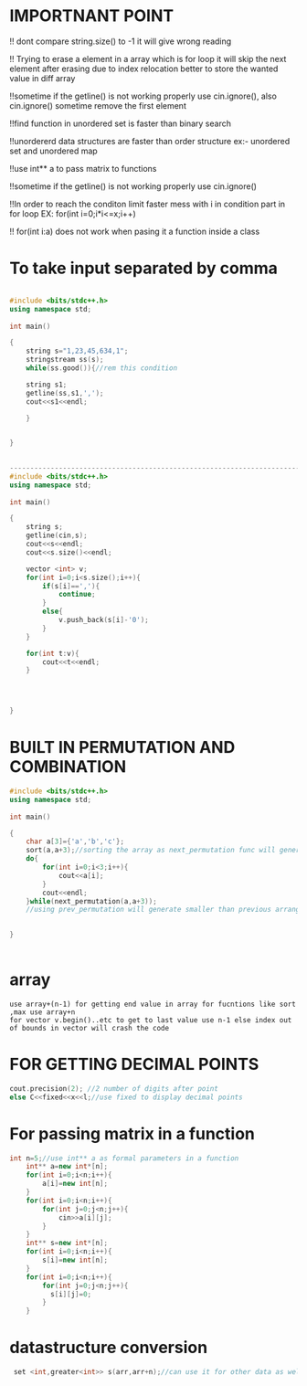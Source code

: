 
# IMPORTNANT POINT
!! dont compare string.size() to -1 it will give wrong reading

!! Trying to erase a element in a array which is for loop it will skip the next element after erasing due to index relocation better to store the wanted value in diff array

!!sometime if the getline() is not working properly use cin.ignore(), also cin.ignore() sometime remove the first element

!!find function in unordered set is faster than binary search 

!!unordererd data structures are faster than order structure ex:- unordered set and unordered map

!!use int** a to pass matrix to functions

!!sometime if the getline() is not working properly use cin.ignore()

!!In order to reach the conditon limit faster mess with i in condition part in for loop EX: for(int i=0;i*i<=x;i++)

!! for(int i:a) does not work when pasing it a function inside a class



# To take input separated by comma
```c++

#include <bits/stdc++.h>
using namespace std;
 
int main()

{ 	
	string s="1,23,45,634,1";
	stringstream ss(s);
	while(ss.good()){//rem this condition

	string s1;
	getline(ss,s1,',');
	cout<<s1<<endl;

	}

	
}
	

--------------------------------------------------------------------------------------------
#include <bits/stdc++.h>
using namespace std;
 
int main()

{ 	
	string s;
	getline(cin,s);
	cout<<s<<endl;
	cout<<s.size()<<endl;

	vector <int> v;
	for(int i=0;i<s.size();i++){
		if(s[i]==','){
			continue;
		}
		else{
			v.push_back(s[i]-'0');
		}
	}

	for(int t:v){
		cout<<t<<endl;
	}




}

```
# BUILT IN PERMUTATION AND COMBINATION
```C++
#include <bits/stdc++.h>
using namespace std;
 
int main()

{ 	
	char a[3]={'a','b','c'};
	sort(a,a+3);//sorting the array as next_permutation func will generate lexicographically larger elements than last
	do{
		for(int i=0;i<3;i++){
			cout<<a[i];
		}
		cout<<endl;
	}while(next_permutation(a,a+3));
	//using prev_permutation will generate smaller than previous arrangement but the array should be sorted in decending arder

	
}
	
```
# array
	use array+(n-1) for getting end value in array for fucntions like sort ,max use array+n
	for vector v.begin()..etc to get to last value use n-1 else index out of bounds in vector will crash the code
	

# FOR GETTING DECIMAL POINTS
```c++
cout.precision(2); //2 number of digits after point
else C<<fixed<<x<<l;//use fixed to display decimal points
```
# For passing matrix in a function
```c++
int n=5;//use int** a as formal parameters in a function
    int** a=new int*[n];
    for(int i=0;i<n;i++){
        a[i]=new int[n];
    }
    for(int i=0;i<n;i++){
        for(int j=0;j<n;j++){
            cin>>a[i][j];
        }
    } 
    int** s=new int*[n];
    for(int i=0;i<n;i++){
        s[i]=new int[n];
    }
    for(int i=0;i<n;i++){
        for(int j=0;j<n;j++){
          s[i][j]=0;
        }
    } 

```
# datastructure conversion
```c++
 set <int,greater<int>> s(arr,arr+n);//can use it for other data as well but 2 DS should have the same datatype
```
